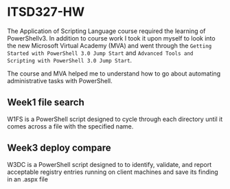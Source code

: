 ITSD327-HW
==========

The Application of Scripting Language course required the learning of PowerShellv3. In addition to course work I took it upon myself to look into the new Microsoft Virtual Academy (MVA) and went through the `Getting Started with PowerShell 3.0 Jump Start` and `Advanced Tools and Scripting with PowerShell 3.0 Jump Start`. 

The course and MVA helped me to understand how to go about automating administrative tasks with PowerShell.

Week1 file search
----------------
W1FS is a PowerShell script designed to cycle through each directory until it comes across a file with the specified name. 

Week3 deploy compare
--------------------
W3DC is a PowerShell script designed to to identify, validate, and report acceptable registry entries running on client machines and save its finding in an .aspx file